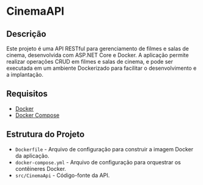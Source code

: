 # CinemaAPI

## Descrição

Este projeto é uma API RESTful para gerenciamento de filmes e salas de cinema, desenvolvida com ASP.NET Core e Docker. A aplicação permite realizar operações CRUD em filmes e salas de cinema, e pode ser executada em um ambiente Dockerizado para facilitar o desenvolvimento e a implantação.

## Requisitos

- [Docker](https://docs.docker.com/get-docker/)
- [Docker Compose](https://docs.docker.com/compose/install/)

## Estrutura do Projeto

- `Dockerfile` - Arquivo de configuração para construir a imagem Docker da aplicação.
- `docker-compose.yml` - Arquivo de configuração para orquestrar os contêineres Docker.
- `src/CinemaApi` - Código-fonte da API.